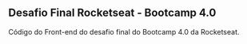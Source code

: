 ## Desafio Final Rocketseat - Bootcamp 4.0

Código do Front-end do desafio final do Bootcamp 4.0 da Rocketseat.
